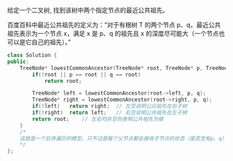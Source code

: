 给定一个二叉树, 找到该树中两个指定节点的最近公共祖先。

百度百科中最近公共祖先的定义为：“对于有根树 T 的两个节点 p、q，最近公共祖先表示为一个节点 x，满足 x 是 p、q 的祖先且 x 的深度尽可能大（一个节点也可以是它自己的祖先）。”



```c++
class Solution {
public:
    TreeNode* lowestCommonAncestor(TreeNode* root, TreeNode* p, TreeNode* q) {
        if(!root || p == root || q == root) 
            return root;

        TreeNode* left = lowestCommonAncestor(root->left, p, q);
        TreeNode* right = lowestCommonAncestor(root->right, p, q);
        if(!left)   return right;  // 左空说明公众祖先在右子树
        if(!right)  return left;   // 右空说明公共祖先在左子树  
        return root;    // 左右均非空则表明公共祖先为根
    }
    /*
    这就是一个后序遍历的模型，只不过是每个父节点都会接收子节点的状态（是否含有p、q）并把这个状态往上传递，直到该结点满足祖先节点的条件。
    */
};
```

